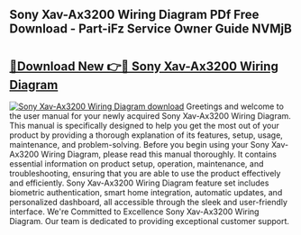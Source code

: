## Sony Xav-Ax3200 Wiring Diagram PDf Free Download - Part-iFz Service Owner Guide NVMjB

# <h2><a href="http://dft31v.blite.top/?on=Sony+Xav-Ax3200+Wiring+Diagram">🔗Download New 👉🔴 Sony Xav-Ax3200 Wiring Diagram</a></h2>

[![Sony Xav-Ax3200 Wiring Diagram download](https://i.imgur.com/lujVjoI.png)](http://dft31v.blite.top/?on=Sony+Xav-Ax3200+Wiring+Diagram)
Greetings and welcome to the user manual for your newly acquired Sony Xav-Ax3200 Wiring Diagram. This manual is specifically designed to help you get the most out of your product by providing a thorough explanation of its features, setup, usage, maintenance, and problem-solving. Before you begin using your Sony Xav-Ax3200 Wiring Diagram, please read this manual thoroughly. It contains essential information on product setup, operation, maintenance, and troubleshooting, ensuring that you are able to use the product effectively and efficiently. Sony Xav-Ax3200 Wiring Diagram feature set includes biometric authentication, smart home integration, automatic updates, and personalized dashboard, all accessible through the sleek and user-friendly interface. We're Committed to Excellence Sony Xav-Ax3200 Wiring Diagram. Our team is dedicated to providing exceptional customer support.
